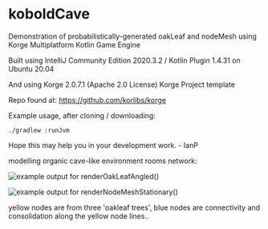 # koboldCave
Demonstration of probabilistically-generated oakLeaf and nodeMesh using Korge Multiplatform Kotlin Game Engine

Built using IntelliJ Community Edition 2020.3.2 / Kotlin Plugin 1.4.31 on Ubuntu 20.04

And using Korge 2.0.7.1 (Apache 2.0 License) Korge Project template

Repo found at: https://github.com/korlibs/korge

Example usage, after cloning / downloading:

```./gradlew :runJvm```

Hope this may help you in your development work. - IanP

modelling organic cave-like environment rooms network:

![example output for renderOakLeafAngled()](nodes_oakLeaf.png "example output for renderOakLeafAngled()")

![example output for renderNodeMeshStationary()](nodes_mesh_consolidated.png "example output for renderNodeMeshStationary()")

yellow nodes are from three 'oakleaf trees', blue nodes are connectivity and consolidation along the yellow node lines..
